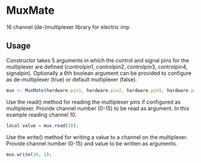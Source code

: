 MuxMate
=======

16 channel (de-)multiplexer library for electric imp

Usage
---

Constructor takes 5 arguments in which the control and signal pins for the multiplexer are defined (controlpin1, controlpin2, controlpin3, controlpin4, signalpin).
Optionally a 6th boolean argument can be provided to configure as de-multiplexer (true) or default multiplexer (false). 
```javascript
mux <- MuxMate(hardware.pin1, hardware.pin2, hardware.pin5, hardware.pin7, hardware.pin9);
```

Use the read() method for reading the multiplexer pins if configured as multiplexer. Provide channel number (0-15) to be read as argument. In this example reading channel 10. 
```javascript
local value = mux.read(10);
```

Use the write() method for writing a value to a channel on the multiplexer. Provide channel number (0-15) and value to be written as arguments.
```javascript
mux.write(10, 1);
```

